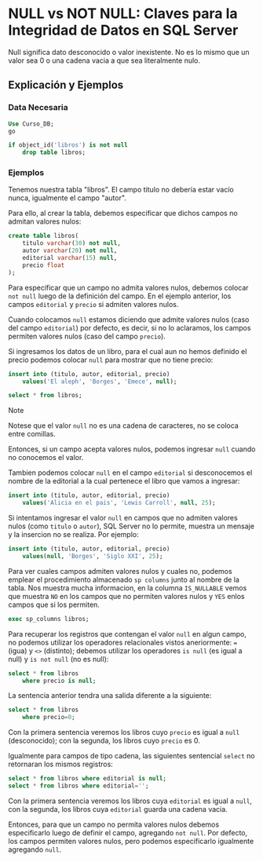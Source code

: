 # NULL vs NOT NULL: Claves para la Integridad de Datos en SQL Server

Null significa dato desconocido o valor inexistente. No es lo mismo que un valor sea 0 o una cadena vacia a que sea literalmente nulo.

## Explicación y Ejemplos

### Data Necesaria

```sql
Use Curso_DB;
go

if object_id('libros') is not null
    drop table libros;
```

### Ejemplos

Tenemos nuestra tabla "libros". El campo titulo no debería estar vacío nunca, igualmente el campo "autor".

Para ello, al crear la tabla, debemos especificar que dichos campos no admitan valores nulos:

```sql
create table libros(
    titulo varchar(30) not null,
    autor varchar(20) not null,
    editorial varchar(15) null,
    precio float
);
```

Para especificar que un campo no admita valores nulos, debemos colocar `not null` luego de la definición del campo. En el ejemplo anterior, los campos `editorial` y `precio` si admiten valores nulos.

Cuando colocamos `null` estamos diciendo que admite valores nulos (caso del campo `editorial`) por defecto, es decir, si no lo aclaramos, los campos permiten valores nulos (caso del campo `precio`).

Si ingresamos los datos de un libro, para el cual aun no hemos definido el precio podemos colocar `null` para mostrar que no tiene precio:

```sql
insert into (titulo, autor, editorial, precio)
    values('El aleph', 'Borges', 'Emece', null);

select * from libros;
```

>[!note]
>Notese que el valor `null` no es una cadena de caracteres, no se coloca entre comillas.

Entonces, si un campo acepta valores nulos, podemos ingresar `null` cuando no conocemos el valor.

Tambien podemos colocar `null` en el campo `editorial` si desconocemos el nombre de la editorial a la cual pertenece el libro que vamos a ingresar:

```sql
insert into (titulo, autor, editorial, precio)
    values('Alicia en el pais', 'Lewis Carroll', null, 25);
```

Si intentamos ingresar el valor `null` en campos que no admiten valores nulos (como `titulo` o `autor`), SQL Server no lo permite, muestra un mensaje y la insercion no se realiza. Por ejemplo:

```sql
insert into (titulo, autor, editorial, precio)
    values(null, 'Borges', 'Siglo XXI', 25);
```

Para ver cuales campos admiten valores nulos y cuales no, podemos emplear el procedimiento almacenado `sp columns` junto al nombre de la tabla. Nos muestra mucha informacion, en la columna `IS_NULLABLE` vemos que muestra `NO` en los campos que no permiten valores nulos y `YES` enlos campos que si los permiten.

```sql
exec sp_columns libros;
```

Para recuperar los registros que contengan el valor `null` en algun campo, no podemos utilizar los operadores relacionales vistos aneriormente: `=` (igua) y `<>` (distinto); debemos utilizar los operadores `is null` (es igual a null) y `is not null` (no es null):

```sql
select * from libros
    where precio is null;
```
La sentencia anterior tendra una salida diferente a la siguiente:

```sql
select * from libros
    where precio=0;
```
Con la primera sentencia veremos los libros cuyo `precio` es igual a `null` (desconocido); con la segunda, los libros cuyo `precio` es 0.

Igualmente para campos de tipo cadena, las siguientes sentencial `select` no retornaran los mismos registros:

```sql
select * from libros where editorial is null;
select * from libros where editorial='';
```

Con la primera sentencia veremos los libros cuya `editorial` es igual a `null`, con la segunda, los libros cuya `editorial` guarda una cadena vacia.

Entonces, para que un campo no permita valores nulos debemos especificarlo luego de definir el campo, agregando `not null`. Por defecto, los campos permiten valores nulos, pero podemos especificarlo igualmente agregando `null`.
